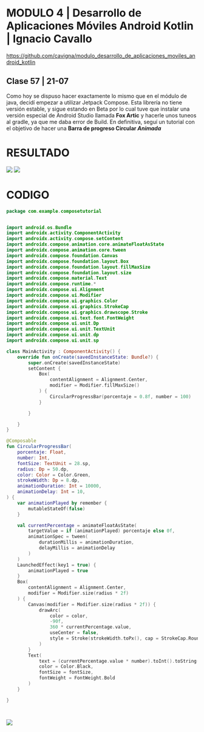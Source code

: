 # MODULO 4 | Desarrollo de Aplicaciones Móviles Android Kotlin | Ignacio Cavallo



https://github.com/cavigna/modulo_desarrollo_de_aplicaciones_moviles_android_kotlin

## Clase 57 | 21-07

Como hoy se dispuso hacer exactamente lo mismo que en el módulo de java, decidí empezar a utilizar Jetpack Compose. Esta librería no tiene versión estable, y sigue estando en Beta por lo cual tuve que instalar una versión especial de Android Studio llamada **Fox Artic** y hacerle unos tuneos al gradle, ya que me daba error de Build. En definitiva, seguí un tutorial con el objetivo de hacer una **Barra de progreso Circular *Animada***

# RESULTADO

![](./imagenes/progressCircularBar.gif)
![](./imagenes/soloimagen.png)



# CODIGO

```kotlin
package com.example.composetutorial


import android.os.Bundle
import androidx.activity.ComponentActivity
import androidx.activity.compose.setContent
import androidx.compose.animation.core.animateFloatAsState
import androidx.compose.animation.core.tween
import androidx.compose.foundation.Canvas
import androidx.compose.foundation.layout.Box
import androidx.compose.foundation.layout.fillMaxSize
import androidx.compose.foundation.layout.size
import androidx.compose.material.Text
import androidx.compose.runtime.*
import androidx.compose.ui.Alignment
import androidx.compose.ui.Modifier
import androidx.compose.ui.graphics.Color
import androidx.compose.ui.graphics.StrokeCap
import androidx.compose.ui.graphics.drawscope.Stroke
import androidx.compose.ui.text.font.FontWeight
import androidx.compose.ui.unit.Dp
import androidx.compose.ui.unit.TextUnit
import androidx.compose.ui.unit.dp
import androidx.compose.ui.unit.sp

class MainActivity : ComponentActivity() {
    override fun onCreate(savedInstanceState: Bundle?) {
        super.onCreate(savedInstanceState)
        setContent {
            Box(
                contentAlignment = Alignment.Center,
                modifier = Modifier.fillMaxSize()
            ) {
                CircularProgressBar(porcentaje = 0.8f, number = 100)
            }

        }

    }
}

@Composable
fun CircularProgressBar(
    porcentaje: Float,
    number: Int,
    fontSize: TextUnit = 28.sp,
    radius: Dp = 50.dp,
    color: Color = Color.Green,
    strokeWidth: Dp = 8.dp,
    animationDuration: Int = 10000,
    animationDelay: Int = 10,
) {
    var animationPlayed by remember {
        mutableStateOf(false)
    }

    val currentPercentage = animateFloatAsState(
        targetValue = if (animationPlayed) porcentaje else 0f,
        animationSpec = tween(
            durationMillis = animationDuration,
            delayMillis = animationDelay
        )
    )
    LaunchedEffect(key1 = true) {
        animationPlayed = true
    }
    Box(
        contentAlignment = Alignment.Center,
        modifier = Modifier.size(radius * 2f)
    ) {
        Canvas(modifier = Modifier.size(radius * 2f)) {
            drawArc(
                color = color,
                -90f,
                360 * currentPercentage.value,
                useCenter = false,
                style = Stroke(strokeWidth.toPx(), cap = StrokeCap.Round)
            )
        }
        Text(
            text = (currentPercentage.value * number).toInt().toString(),
            color = Color.Black,
            fontSize = fontSize,
            fontWeight = FontWeight.Bold
        )
    }

}




```



![](resultado.png)